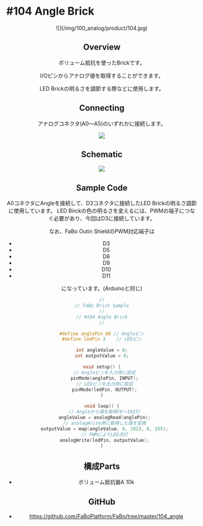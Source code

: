 # #104 Angle Brick

<center>![](/img/100_analog/product/104.jpg)
<!--COLORME-->

## Overview
ボリューム抵抗を使ったBrickです。

I/Oピンからアナログ値を取得することができます。

LED Brickの明るさを調節する際などに使用します。

## Connecting

アナログコネクタ(A0〜A5)のいずれかに接続します。

![](/img/100_analog/connect/104_angle_connect.jpg)

## Schematic
![](/img/100_analog/schematic/104_angle.png)

## Sample Code

A0コネクタにAngleを接続して、D3コネクタに接続したLED Brickの明るさ調節に使用しています。
LED Birckの色の明るさを変えるには、PWMの端子につなぐ必要があり、今回はD3に接続しています。

なお、FaBo Outin ShieldのPWM対応端子は　

* D3
* D5
* D6
* D9
* D10
* D11

になっています。(Arduinoと同じ)

```c
//
// FaBo Brick Sample
//
// #104 Angle Brick
//

#define anglePin A0 // Angleピン
#define ledPin 3    // LEDピン

int angleValue = 0;
int outputValue = 0;

void setup() {
  // Angleピンを入力用に設定
  pinMode(anglePin, INPUT);
  // LEDピンを出力用に設定
  pinMode(ledPin, OUTPUT);
}

void loop() {
  // Angleから値を取得(0〜1023)
  angleValue = analogRead(anglePin);
  // analogWrite用に取得した値を変換
  outputValue = map(angleValue, 0, 1023, 0, 255);
  // PWMによりLED点灯
  analogWrite(ledPin, outputValue);
}
```

## 構成Parts
- ボリューム抵抗器A 10k

## GitHub
- https://github.com/FaBoPlatform/FaBo/tree/master/104_angle
